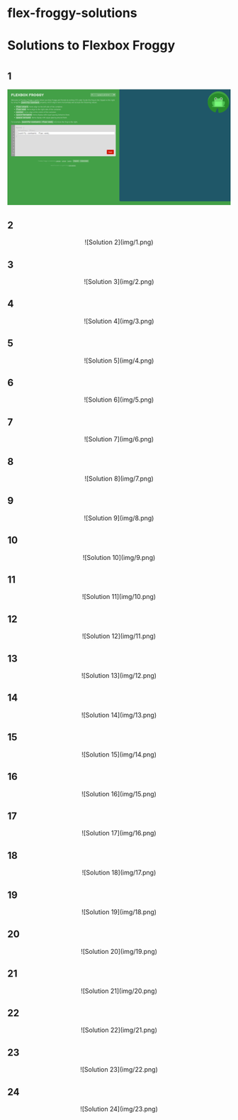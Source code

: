 # flex-froggy-solutions

<link rel="stylesheet" href="readme.css">
<link href="https://fonts.googleapis.com/css?family=IBM+Plex+Sans" rel="stylesheet">

<h1>Solutions to Flexbox Froggy<h1>

<h2>1</h2>
<p align="center"><img src="img/0.png"></p>
<h2>2</h2>
<p align="center">![Solution 2](img/1.png)</p>
<h2>3</h2>
<p align="center">![Solution 3](img/2.png)</p>
<h2>4</h2>
<p align="center">![Solution 4](img/3.png)</p>
<h2>5</h2>
<p align="center">![Solution 5](img/4.png)</p>
<h2>6</h2>
<p align="center">![Solution 6](img/5.png)</p>
<h2>7</h2>
<p align="center">![Solution 7](img/6.png)</p>
<h2>8</h2>
<p align="center">![Solution 8](img/7.png)</p>
<h2>9</h2>
<p align="center">![Solution 9](img/8.png)</p>
<h2>10</h2>
<p align="center">![Solution 10](img/9.png)</p>
<h2>11</h2>
<p align="center">![Solution 11](img/10.png)</p>
<h2>12</h2>
<p align="center">![Solution 12](img/11.png)</p>
<h2>13</h2>
<p align="center">![Solution 13](img/12.png)</p>
<h2>14</h2>
<p align="center">![Solution 14](img/13.png)</p>
<h2>15</h2>
<p align="center">![Solution 15](img/14.png)</p>
<h2>16</h2>
<p align="center">![Solution 16](img/15.png)</p>
<h2>17</h2>
<p align="center">![Solution 17](img/16.png)</p>
<h2>18</h2>
<p align="center">![Solution 18](img/17.png)</p>
<h2>19</h2>
<p align="center">![Solution 19](img/18.png)</p>
<h2>20</h2>
<p align="center">![Solution 20](img/19.png)</p>
<h2>21</h2>
<p align="center">![Solution 21](img/20.png)</p>
<h2>22</h2>
<p align="center">![Solution 22](img/21.png)</p>
<h2>23</h2>
<p align="center">![Solution 23](img/22.png)</p>
<h2>24</h2>
<p align="center">![Solution 24](img/23.png)</p>

